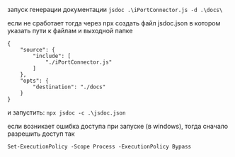 


запуск генерации документации
`jsdoc .\iPortConnector.js -d .\docs\`

если не сработает тогда через npx
создать файл jsdoc.json в котором указать пути к файлам и выходной папке

```
{
    "source": {
        "include": [
            "./iPortConnector.js"
        ]
    },
    "opts": {
        "destination": "./docs"
    }
}
```

и запустить:
 `npx jsdoc -c .\jsdoc.json`

 если возникает ошибка доступа при запуске (в windows), тогда сначало разрешить доступ так 

 `Set-ExecutionPolicy -Scope Process -ExecutionPolicy Bypass`